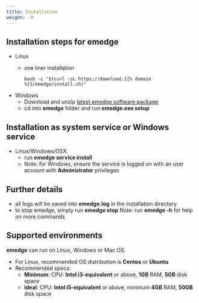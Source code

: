 ```yaml
---
title: Installation
weight: -9
---
```

## Installation steps for emedge
  - Linux
    - one liner installation

          bash -c "$(curl -sL https://download.{{% domain %}}/emedge/install.sh)"

  - Windows
    - Download and unzip <a href="https://download.{{% domain %}}/emedge/emedge-latest.zip" target="_blank">latest emedge software package</a>
    - cd into **emedge** folder and run **emedge.exe setup**

## Installation as system service or Windows service
  - Linux/Windows/OSX:
    - run **emedge service install**
    - Note: for Windows, ensure the service is logged on with an user account with **Administrator** privileges

## Further details
  - all logs will be saved into **emedge.log** in the installation directory
  - to stop emedge, simply run **emedge stop**
  Note: run **emedge -h** for help on more commands

## Supported environments
**emedge** can run on Linux, Windows or Mac OS.
  - For Linux, recommended OS distribution is **Centos** or **Ubuntu**
  - Recommended specs:
    * **Minimum**: CPU: **Intel i3-equivalent** or above, **1GB** RAM, **5GB** disk space
    * **Ideal**:   CPU: **Intel i5-equivalent** or above, minimum **4GB** RAM, **50GB** disk space

